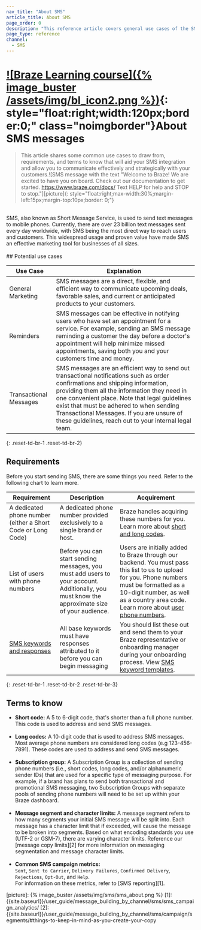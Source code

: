 ```yaml
---
nav_title: "About SMS"
article_title: About SMS
page_order: 0
description: "This reference article covers general use cases of the SMS channel and requirements needed to get SMS up and running."
page_type: reference
channel:
  - SMS
---
```


# [![Braze Learning course]({% image_buster /assets/img/bl_icon2.png %})](https://learning.braze.com/messaging-channels-sms){: style="float:right;width:120px;border:0;" class="noimgborder"}About SMS messages

> This article shares some common use cases to draw from, requirements, and terms to know that will aid your SMS integration and allow you to communicate effectively and strategically with your customers.![SMS message with the text "Welcome to Braze! We are excited to have you on board. Check out our documentation to get started. https://www.braze.com/docs/ Text HELP for help and STOP to stop."][picture]{: style="float:right;max-width:30%;margin-left:15px;margin-top:10px;border: 0;"}

<br>
SMS, also known as Short Message Service, is used to send text messages to mobile phones. Currently, there are over 23 billion text messages sent every day worldwide, with SMS being the most direct way to reach users and customers. This widespread usage and proven value have made SMS an effective marketing tool for businesses of all sizes. 
<br><br>
## Potential use cases

| Use Case | Explanation |
|---|---|
| General Marketing | SMS messages are a direct, flexible, and efficient way to communicate upcoming deals, favorable sales, and current or anticipated products to your customers. |
| Reminders | SMS messages can be effective in notifying users who have set an appointment for a service. For example, sending an SMS message reminding a customer the day before a doctor's appointment will help minimize missed appointments, saving both you and your customers time and money. |
| Transactional Messages | SMS messages are an efficient way to send out transactional notifications such as order confirmations and shipping information, providing them all the information they need in one convenient place. Note that legal guidelines exist that must be adhered to when sending Transactional Messages. If you are unsure of these guidelines, reach out to your internal legal team.|
{: .reset-td-br-1 .reset-td-br-2}

## Requirements

Before you start sending SMS, there are some things you need. Refer to the following chart to learn more.

|Requirement | Description | Acquirement |
|---|---|---|
| A dedicated phone number (either a Short Code or Long Code) | A dedicated phone number provided exclusively to a single brand or host. | Braze handles acquiring these numbers for you. Learn more about [short and long codes]({{site.baseurl}}/user_guide/message_building_by_channel/sms/phone_numbers/sending_phone_numbers/).|
| List of users with phone numbers | Before you can start sending messages, you must add users to your account. Additionally, you must know the approximate size of your audience.  | Users are initially added to Braze through our backend. You must pass this list to us to upload for you. Phone numbers must be formatted as a 10-digit number, as well as a country area code. Learn more about [user phone numbers]({{site.baseurl}}/user_guide/message_building_by_channel/sms/phone_numbers/user_phone_numbers/). |
| [SMS keywords and responses]({{site.baseurl}}/user_guide/message_building_by_channel/sms/keywords/) | All base keywords must have responses attributed to it before you can begin messaging | You should list these out and send them to your Braze representative or onboarding manager during your onboarding process. View [SMS keyword templates]({{site.baseurl}}/user_guide/message_building_by_channel/sms/phone_numbers/sending_phone_numbers/#short-code-application). |
{: .reset-td-br-1 .reset-td-br-2 .reset-td-br-3}

## Terms to know

- **Short code:** A 5 to 6-digit code, that's shorter than a full phone number. This code is used to address and send SMS messages.<br><br>
- **Long codes:** A 10-digit code that is used to address SMS messages. Most average phone numbers are considered long codes (e.g 123-456-7891). These codes are used to address and send SMS messages.<br><br>
- **Subscription group:** A Subscription Group is a collection of sending phone numbers (i.e., short codes, long codes, and/or alphanumeric sender IDs) that are used for a specific type of messaging purpose. For example, if a brand has plans to send both transactional and promotional SMS messaging, two Subscription Groups with separate pools of sending phone numbers will need to be set up within your Braze dashboard.<br><br>
- **Message segment and character limits:** A message segment refers to how many segments your initial SMS message will be split into. Each message has a character limit that if exceeded, will cause the message to be broken into segments. Based on what encoding standards you use (UTF-2 or GSM-7), there are varying character limits. Reference our [message copy limits][2] for more information on messaging segmentation and message character limits.<br><br>
- **Common SMS campaign metrics:** <br>`Sent`, `Sent to Carrier`, `Delivery Failures`, `Confirmed Delivery`, `Rejections`, `Opt-Out`, and `Help`. <br>For information on these metrics, refer to [SMS reporting][1].


[picture]: {% image_buster /assets/img/sms/sms_about.png %}
[1]: {{site.baseurl}}/user_guide/message_building_by_channel/sms/sms_campaign_analytics/
[2]: {{site.baseurl}}/user_guide/message_building_by_channel/sms/campaign/segments/#things-to-keep-in-mind-as-you-create-your-copy
